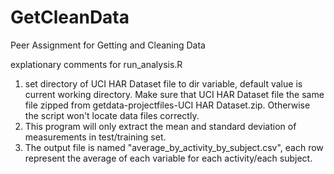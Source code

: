 GetCleanData
============

Peer Assignment for Getting and Cleaning Data

explationary comments for run_analysis.R

1. set directory of UCI HAR Dataset file to dir variable, default value is current working directory. Make sure that UCI HAR Dataset file the same file zipped from getdata-projectfiles-UCI HAR Dataset.zip. Otherwise the script won't locate data files correctly.
2. This program will only extract the mean and standard deviation of measurements in test/training set.
3. The output file is named "average_by_activity_by_subject.csv", each row represent the average of each variable for each activity/each subject.
